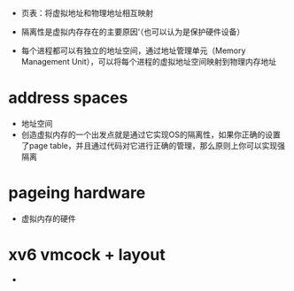 - 页表：将虚拟地址和物理地址相互映射

- 隔离性是虚拟内存存在的主要原因‘（也可以认为是保护硬件设备）

- 每个进程都可以有独立的地址空间，通过地址管理单元（Memory Management Unit），可以将每个进程的虚拟地址空间映射到物理内存地址



# address spaces

- 地址空间
- 创造虚拟内存的一个出发点就是通过它实现OS的隔离性，如果你正确的设置了page table，并且通过代码对它进行正确的管理，那么原则上你可以实现强隔离



# pageing hardware

- 虚拟内存的硬件



# xv6 vmcock + layout

- 